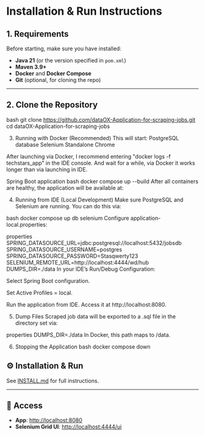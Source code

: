 # Installation & Run Instructions

## 1. Requirements
Before starting, make sure you have installed:
- **Java 21** (or the version specified in `pom.xml`)
- **Maven 3.9+**
- **Docker** and **Docker Compose**
- **Git** (optional, for cloning the repo)

---

## 2. Clone the Repository
bash
git clone https://github.com/dataOX-Application-for-scraping-jobs.git
cd dataOX-Application-for-scraping-jobs

3. Running with Docker (Recommended)
This will start:
PostgreSQL database
Selenium Standalone Chrome

After launching via Docker, I recommend entering "docker logs -f techstars_app" in the IDE console. And wait for a while, via Docker it works longer than via launching in IDE.


Spring Boot application
bash
docker compose up --build
After all containers are healthy, the application will be available at:

4. Running from IDE (Local Development)
Make sure PostgreSQL and Selenium are running.
You can do this via:

bash
docker compose up db selenium
Configure application-local.properties:

properties
SPRING_DATASOURCE_URL=jdbc:postgresql://localhost:5432/jobsdb
SPRING_DATASOURCE_USERNAME=postgres
SPRING_DATASOURCE_PASSWORD=Stasqwerty123
SELENIUM_REMOTE_URL=http://localhost:4444/wd/hub
DUMPS_DIR=./data
In your IDE’s Run/Debug Configuration:

Select Spring Boot configuration.

Set Active Profiles = local.

Run the application from IDE.
Access it at http://localhost:8080.

5. Dump Files
Scraped job data will be exported to a .sql file in the directory set via:

properties
DUMPS_DIR=./data
In Docker, this path maps to /data.

6. Stopping the Application
bash
docker compose down

## ⚙️ Installation & Run
See [INSTALL.md](INSTALL.md) for full instructions.

---

## 🔗 Access
- **App**: [http://localhost:8080](http://localhost:8080)
- **Selenium Grid UI**: [http://localhost:4444/ui](http://localhost:4444/ui)

